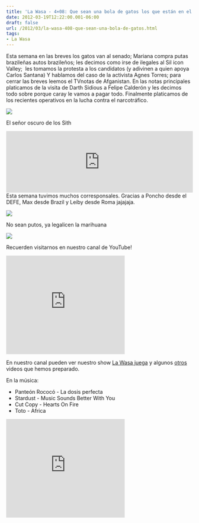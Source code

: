 ```yaml
---
title: 'La Wasa - 4×08: Que sean una bola de gatos los que están en el senado...'
date: 2012-03-19T12:22:00.001-06:00
draft: false
url: /2012/03/la-wasa-408-que-sean-una-bola-de-gatos.html
tags: 
- La Wasa
---
```


Esta semana en las breves los gatos van al senado; Mariana compra putas brazileñas autos brazileños; les decimos como irse de ilegales al Sil icon Valley;  les tomamos la protesta a los candidatos (y adivinen a quien apoya Carlos Santana) Y hablamos del caso de la activista Agnes Torres; para cerrar las breves leemos el TVnotas de Afganistan. En las notas principales platicamos de la visita de Darth Sidious a Felipe Calderón y les decimos todo sobre porque caray le vamos a pagar todo. Finalmente platicamos de los recientes operativos en la lucha contra el narcotráfico.  
  

[![](https://lh3.ggpht.com/-kRTVUdSlY6E/UKG4UqMLCuI/AAAAAAAACCY/EG8PCxQ6uLI/s1600/pope-benedict-palpatine.jpg.jpeg)](http://4.bp.blogspot.com/-kRTVUdSlY6E/UKG4UqMLCuI/AAAAAAAACCY/EG8PCxQ6uLI/s1600/pope-benedict-palpatine.jpg.jpeg)

El señor oscuro de los Sith

  
<iframe width="100%" height="166" scrolling="no" frameborder="no" src="http://w.soundcloud.com/player/?url=http%3A%2F%2Fapi.soundcloud.com%2Ftracks%2F85246367&amp;show_artwork=true"></iframe>  
Esta semana tuvimos muchos corresponsales. Gracias a Poncho desde el DEFE, Max desde Brazil y Leiby desde Roma jajajaja.  
  

[![](http://blog.jokeroo.com/wp-content/uploads/2011/10/CarlosSantanasongPics1o2zY6Ff9MJMd6M.jpg)](http://blog.jokeroo.com/wp-content/uploads/2011/10/CarlosSantanasongPics1o2zY6Ff9MJMd6M.jpg)

No sean putos, ya legalicen la marihuana

  

  

  

[![](https://lh3.ggpht.com/-1kINQj_wxjU/T15xAvsUb4I/AAAAAAAAOp8/cK_bWBnmybM/s320/AGNES+TORRES.jpg)](https://www.facebook.com/photo.php?fbid=336430736409390&set=a.284680308251100.81346.100001274005278&type=1)

  
  
Recuerden visitarnos en nuestro canal de YouTube!  
  

 <object class="BLOGGER-youtube-video" classid="clsid:D27CDB6E-AE6D-11cf-96B8-444553540000" codebase="http://download.macromedia.com/pub/shockwave/cabs/flash/swflash.cab#version=6,0,40,0" height="266" width="320"><param name="movie" value="http://www.youtube.com/v/NWmHTrRnuUw&amp;fs=1&amp;source=uds"> <param name="bgcolor" value="#FFFFFF"> <embed width="320" height="266" src="http://www.youtube.com/v/NWmHTrRnuUw&amp;fs=1&amp;source=uds" type="application/x-shockwave-flash"></object> 

  
En nuestro canal pueden ver nuestro show [La Wasa juega](http://www.youtube.com/playlist?list=PLBC3C8C75B5F3597A&feature=plcp) y algunos [otros](http://www.youtube.com/playlist?list=PLD3CE55252CD8C7F3&feature=plcp) videos que hemos preparado.  
  
  

En la música:

*   Panteón Rococó - La dosis perfecta
*   Stardust - Music Sounds Better With You
*   Cut Copy - Hearts On Fire
*   Toto - Africa

 <object class="BLOGGER-youtube-video" classid="clsid:D27CDB6E-AE6D-11cf-96B8-444553540000" codebase="http://download.macromedia.com/pub/shockwave/cabs/flash/swflash.cab#version=6,0,40,0" data-thumbnail-src="http://0.gvt0.com/vi/yjbpwlqp5Qw/0.jpg" height="266" width="320"><param name="movie" value="http://www.youtube.com/v/yjbpwlqp5Qw&amp;fs=1&amp;source=uds"> <param name="bgcolor" value="#FFFFFF"> <embed width="320" height="266" src="http://www.youtube.com/v/yjbpwlqp5Qw&amp;fs=1&amp;source=uds" type="application/x-shockwave-flash"></object>